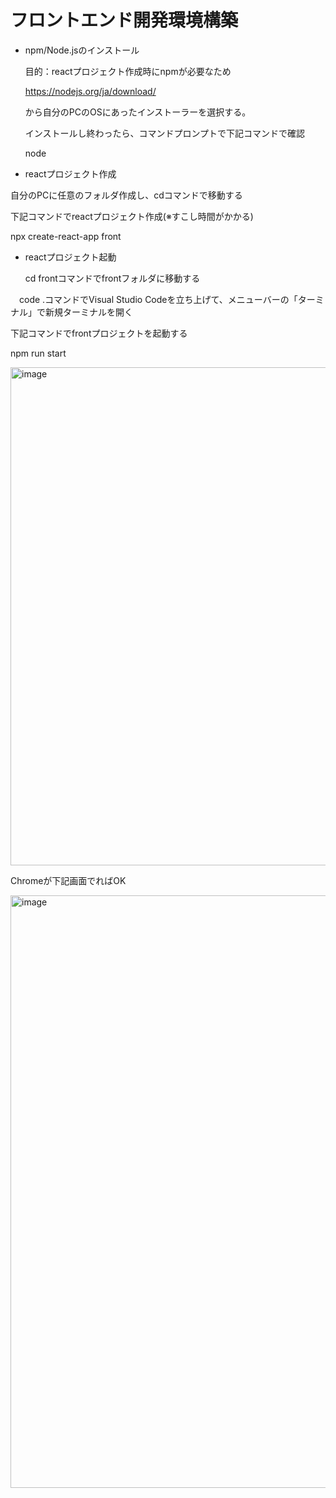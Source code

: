 
# フロントエンド開発環境構築
* npm/Node.jsのインストール

  目的：reactプロジェクト作成時にnpmが必要なため

  https://nodejs.org/ja/download/
  
  から自分のPCのOSにあったインストーラーを選択する。
  
  インストールし終わったら、コマンドプロンプトで下記コマンドで確認
  
  node
  
 * reactプロジェクト作成
 
  自分のPCに任意のフォルダ作成し、cdコマンドで移動する
   
  下記コマンドでreactプロジェクト作成(※すこし時間がかかる)
   
  npx create-react-app front

* reactプロジェクト起動
  
  cd frontコマンドでfrontフォルダに移動する

　code .コマンドでVisual Studio Codeを立ち上げて、メニューバーの「ターミナル」で新規ターミナルを開く
 
  下記コマンドでfrontプロジェクトを起動する
  
  npm run start
 
 <img width="797" alt="image" src="https://user-images.githubusercontent.com/113239293/189515338-c5e40b85-a380-44a2-8df2-264e72b585c0.png">
 
 Chromeが下記画面でればOK
 
 <img width="948" alt="image" src="https://user-images.githubusercontent.com/113239293/189515465-edae02c1-7097-4e61-904f-2e72c2b3a555.png">

